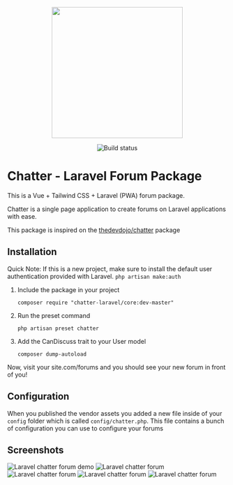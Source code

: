 <p align="center"><img width="300" src="https://raw.githubusercontent.com/chatter-laravel/core/master/public/assets/images/logo.png"></p>

<p align="center">
<img src="https://github.styleci.io/repos/7548986/shield?style=flat" alt="Build status">
</p>

# Chatter - Laravel Forum Package

This is a Vue + Tailwind CSS + Laravel (PWA) forum package.

Chatter is a single page application to create forums on Laravel applications with ease.

This package is inspired on the [thedevdojo/chatter](https://github.com/thedevdojo/chatter) package

## Installation

Quick Note: If this is a new project, make sure to install the default user authentication provided with Laravel. `php artisan make:auth`

1. Include the package in your project

    ```
    composer require "chatter-laravel/core:dev-master"
    ```

2. Run the preset command

    ```
    php artisan preset chatter
    ```

3. Add the CanDiscuss trait to your User model

    ```
    composer dump-autoload
    ```

Now, visit your site.com/forums and you should see your new forum in front of you!

## Configuration

When you published the vendor assets you added a new file inside of your `config` folder which is called `config/chatter.php`. This file contains a bunch of configuration you can use to configure your forums

## Screenshots

<img src="https://raw.githubusercontent.com/chatter-laravel/core/master/public/assets/images/laravel-chatter-demo.gif" alt="Laravel chatter forum demo" style="max-width:600px;">
<img src="https://raw.githubusercontent.com/chatter-laravel/core/master/public/assets/images/laravel-chatter-forum.png" alt="Laravel chatter forum" style="max-width:800px;">
<img src="https://raw.githubusercontent.com/chatter-laravel/core/master/public/assets/images/laravel-chatter-forum-2.png" alt="Laravel chatter forum" style="max-width:800px;">
<img src="https://raw.githubusercontent.com/chatter-laravel/core/master/public/assets/images/laravel-chatter-forum-3.png" alt="Laravel chatter forum" style="max-width:800px;">
<img src="https://raw.githubusercontent.com/chatter-laravel/core/master/public/assets/images/laravel-chatter-forum-mobile.png" alt="Laravel chatter forum" style="max-width:200px;">